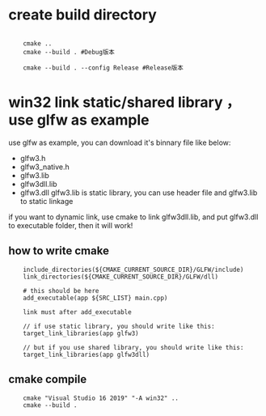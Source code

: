 # create build directory

```SHELL

    cmake ..
    cmake --build . #Debug版本

    cmake --build . --config Release #Release版本

```

# win32 link static/shared library ，use glfw as example
use glfw as example, you can download it's binnary file like below:
- glfw3.h
- glfw3_native.h
- glfw3.lib
- glfw3dll.lib
- glfw3.dll
glfw3.lib is static library, you can use header file and glfw3.lib to static linkage

if you want to dynamic link, use cmake to link glfw3dll.lib, and put glfw3.dll to executable folder, then it will work!

## how to write cmake
```SHELL
    include_directories(${CMAKE_CURRENT_SOURCE_DIR}/GLFW/include)
    link_directories(${CMAKE_CURRENT_SOURCE_DIR}/GLFW/dll)

    # this should be here
    add_executable(app ${SRC_LIST} main.cpp)

    link must after add_executable

    // if use static library, you should write like this:
    target_link_libraries(app glfw3)

    // but if you use shared library, you should write like this:
    target_link_libraries(app glfw3dll)
```

## cmake compile
```SHELL
    cmake "Visual Studio 16 2019" "-A win32" ..
    cmake --build .
```
